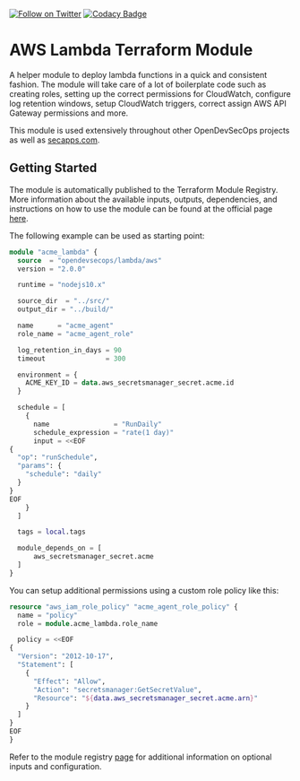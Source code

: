 [![Follow on Twitter](https://img.shields.io/twitter/follow/opendevsecops.svg?logo=twitter)](https://twitter.com/opendevsecops)
[![Codacy Badge](https://api.codacy.com/project/badge/Grade/d3cdea1d93de4f9791f92aec8306e6f8)](https://www.codacy.com/app/OpenDevSecOps/terraform-aws-lambda?utm_source=github.com&amp;utm_medium=referral&amp;utm_content=opendevsecops/terraform-aws-lambda&amp;utm_campaign=Badge_Grade)

# AWS Lambda Terraform Module

A helper module to deploy lambda functions in a quick and consistent fashion. The module will take care of a lot of boilerplate code such as creating roles, setting up the correct permissions for CloudWatch, configure log retention windows, setup CloudWatch triggers, correct assign AWS API Gateway permissions and more.

This module is used extensively throughout other OpenDevSecOps projects as well as [secapps.com](secapps.com).

## Getting Started

The module is automatically published to the Terraform Module Registry. More information about the available inputs, outputs, dependencies, and instructions on how to use the module can be found at the official page [here](https://registry.terraform.io/modules/opendevsecops/lambda).

The following example can be used as starting point:

```terraform
module "acme_lambda" {
  source  = "opendevsecops/lambda/aws"
  version = "2.0.0"

  runtime = "nodejs10.x"

  source_dir  = "../src/"
  output_dir = "../build/"

  name      = "acme_agent"
  role_name = "acme_agent_role"

  log_retention_in_days = 90
  timeout               = 300

  environment = {
    ACME_KEY_ID = data.aws_secretsmanager_secret.acme.id
  }

  schedule = [
    {
      name                = "RunDaily"
      schedule_expression = "rate(1 day)"
      input = <<EOF
{
  "op": "runSchedule",
  "params": {
    "schedule": "daily"
  }
}
EOF
    }
  ]

  tags = local.tags

  module_depends_on = [
      aws_secretsmanager_secret.acme
  ]
}
```

You can setup additional permissions using a custom role policy like this:

```terraform
resource "aws_iam_role_policy" "acme_agent_role_policy" {
  name = "policy"
  role = module.acme_lambda.role_name

  policy = <<EOF
{
  "Version": "2012-10-17",
  "Statement": [
    {
      "Effect": "Allow",
      "Action": "secretsmanager:GetSecretValue",
      "Resource": "${data.aws_secretsmanager_secret.acme.arn}"
    }
  ]
}
EOF
}
```

Refer to the module registry [page](https://registry.terraform.io/modules/opendevsecops/lambda) for additional information on optional inputs and configuration.
